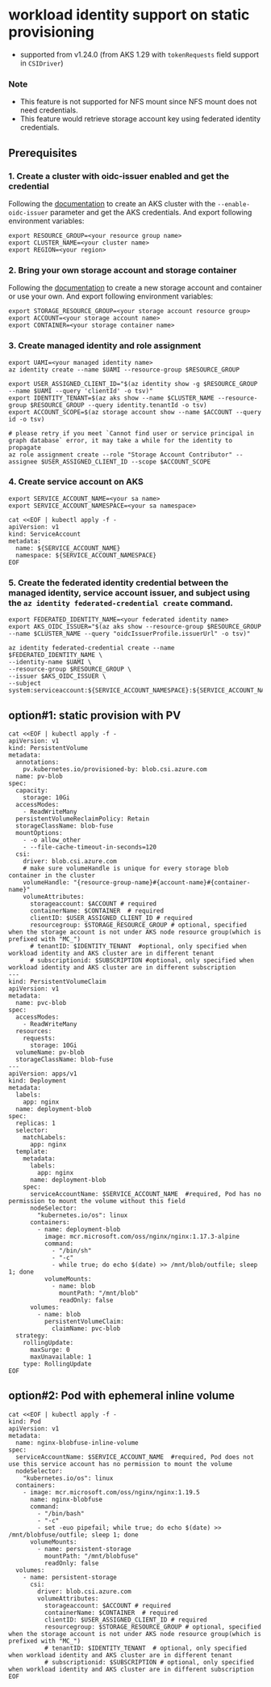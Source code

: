 # workload identity support on static provisioning
 - supported from v1.24.0 (from AKS 1.29 with `tokenRequests` field support in `CSIDriver`)

### Note
 - This feature is not supported for NFS mount since NFS mount does not need credentials.
 - This feature would retrieve storage account key using federated identity credentials.

## Prerequisites
### 1. Create a cluster with oidc-issuer enabled and get the credential

Following the [documentation](https://learn.microsoft.com/en-us/azure/aks/use-oidc-issuer#create-an-aks-cluster-with-oidc-issuer) to create an AKS cluster with the `--enable-oidc-issuer` parameter and get the AKS credentials. And export following environment variables:
```
export RESOURCE_GROUP=<your resource group name>
export CLUSTER_NAME=<your cluster name>
export REGION=<your region>
```

### 2. Bring your own storage account and storage container
Following the [documentation](https://learn.microsoft.com/en-us/azure/storage/blobs/storage-quickstart-blobs-cli) to create a new storage account and container or use your own. And export following environment variables:
```
export STORAGE_RESOURCE_GROUP=<your storage account resource group>
export ACCOUNT=<your storage account name>
export CONTAINER=<your storage container name>
```

### 3. Create managed identity and role assignment
```
export UAMI=<your managed identity name>
az identity create --name $UAMI --resource-group $RESOURCE_GROUP

export USER_ASSIGNED_CLIENT_ID="$(az identity show -g $RESOURCE_GROUP --name $UAMI --query 'clientId' -o tsv)"
export IDENTITY_TENANT=$(az aks show --name $CLUSTER_NAME --resource-group $RESOURCE_GROUP --query identity.tenantId -o tsv)
export ACCOUNT_SCOPE=$(az storage account show --name $ACCOUNT --query id -o tsv)

# please retry if you meet `Cannot find user or service principal in graph database` error, it may take a while for the identity to propagate
az role assignment create --role "Storage Account Contributor" --assignee $USER_ASSIGNED_CLIENT_ID --scope $ACCOUNT_SCOPE
```

### 4. Create service account on AKS
```
export SERVICE_ACCOUNT_NAME=<your sa name>
export SERVICE_ACCOUNT_NAMESPACE=<your sa namespace>

cat <<EOF | kubectl apply -f -
apiVersion: v1
kind: ServiceAccount
metadata:
  name: ${SERVICE_ACCOUNT_NAME}
  namespace: ${SERVICE_ACCOUNT_NAMESPACE}
EOF
```

### 5. Create the federated identity credential between the managed identity, service account issuer, and subject using the `az identity federated-credential create` command.
```
export FEDERATED_IDENTITY_NAME=<your federated identity name>
export AKS_OIDC_ISSUER="$(az aks show --resource-group $RESOURCE_GROUP --name $CLUSTER_NAME --query "oidcIssuerProfile.issuerUrl" -o tsv)"

az identity federated-credential create --name $FEDERATED_IDENTITY_NAME \
--identity-name $UAMI \
--resource-group $RESOURCE_GROUP \
--issuer $AKS_OIDC_ISSUER \
--subject system:serviceaccount:${SERVICE_ACCOUNT_NAMESPACE}:${SERVICE_ACCOUNT_NAME}
```

## option#1: static provision with PV
```
cat <<EOF | kubectl apply -f -
apiVersion: v1
kind: PersistentVolume
metadata:
  annotations:
    pv.kubernetes.io/provisioned-by: blob.csi.azure.com
  name: pv-blob
spec:
  capacity:
    storage: 10Gi
  accessModes:
    - ReadWriteMany
  persistentVolumeReclaimPolicy: Retain
  storageClassName: blob-fuse
  mountOptions:
    - -o allow_other
    - --file-cache-timeout-in-seconds=120
  csi:
    driver: blob.csi.azure.com
    # make sure volumeHandle is unique for every storage blob container in the cluster
    volumeHandle: "{resource-group-name}#{account-name}#{container-name}"
    volumeAttributes:
      storageaccount: $ACCOUNT # required
      containerName: $CONTAINER  # required
      clientID: $USER_ASSIGNED_CLIENT_ID # required
      resourcegroup: $STORAGE_RESOURCE_GROUP # optional, specified when the storage account is not under AKS node resource group(which is prefixed with "MC_")
      # tenantID: $IDENTITY_TENANT  #optional, only specified when workload identity and AKS cluster are in different tenant
      # subscriptionid: $SUBSCRIPTION #optional, only specified when workload identity and AKS cluster are in different subscription
---
kind: PersistentVolumeClaim
apiVersion: v1
metadata:
  name: pvc-blob
spec:
  accessModes:
    - ReadWriteMany
  resources:
    requests:
      storage: 10Gi
  volumeName: pv-blob
  storageClassName: blob-fuse
---
apiVersion: apps/v1
kind: Deployment
metadata:
  labels:
    app: nginx
  name: deployment-blob
spec:
  replicas: 1
  selector:
    matchLabels:
      app: nginx
  template:
    metadata:
      labels:
        app: nginx
      name: deployment-blob
    spec:
      serviceAccountName: $SERVICE_ACCOUNT_NAME  #required, Pod has no permission to mount the volume without this field
      nodeSelector:
        "kubernetes.io/os": linux
      containers:
        - name: deployment-blob
          image: mcr.microsoft.com/oss/nginx/nginx:1.17.3-alpine
          command:
            - "/bin/sh"
            - "-c"
            - while true; do echo $(date) >> /mnt/blob/outfile; sleep 1; done
          volumeMounts:
            - name: blob
              mountPath: "/mnt/blob"
              readOnly: false
      volumes:
        - name: blob
          persistentVolumeClaim:
            claimName: pvc-blob
  strategy:
    rollingUpdate:
      maxSurge: 0
      maxUnavailable: 1
    type: RollingUpdate
EOF
```

## option#2: Pod with ephemeral inline volume
```
cat <<EOF | kubectl apply -f -
kind: Pod
apiVersion: v1
metadata:
  name: nginx-blobfuse-inline-volume
spec:
  serviceAccountName: $SERVICE_ACCOUNT_NAME  #required, Pod does not use this service account has no permission to mount the volume
  nodeSelector:
    "kubernetes.io/os": linux
  containers:
    - image: mcr.microsoft.com/oss/nginx/nginx:1.19.5
      name: nginx-blobfuse
      command:
        - "/bin/bash"
        - "-c"
        - set -euo pipefail; while true; do echo $(date) >> /mnt/blobfuse/outfile; sleep 1; done
      volumeMounts:
        - name: persistent-storage
          mountPath: "/mnt/blobfuse"
          readOnly: false
  volumes:
    - name: persistent-storage
      csi:
        driver: blob.csi.azure.com
        volumeAttributes:
          storageaccount: $ACCOUNT # required
          containerName: $CONTAINER  # required
          clientID: $USER_ASSIGNED_CLIENT_ID # required
          resourcegroup: $STORAGE_RESOURCE_GROUP # optional, specified when the storage account is not under AKS node resource group(which is prefixed with "MC_")
          # tenantID: $IDENTITY_TENANT  # optional, only specified when workload identity and AKS cluster are in different tenant
          # subscriptionid: $SUBSCRIPTION # optional, only specified when workload identity and AKS cluster are in different subscription
EOF
```
